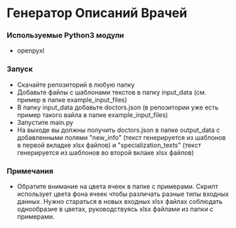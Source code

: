 # Генератор Описаний Врачей #

### Используемые Python3 модули ###
* openpyxl

### Запуск ###
* Скачайте репозиторий в любую папку
* Добавьте файлы с шаблонами текстов в папку input_data (см. пример в папке example_input_files)
* В папку input_data добавьте doctors.json (в репозитории уже есть пример такого вайла в папке example_input_files)
* Запустите main.py
* На выходе вы должны получить doctors.json в папке output_data c добавленными полями "new_info" (текст генерируется из шаблонов в первой вкладке xlsx файлов) и "specialization_texts" (текст генерируется из шаблонов во второй вклаке xlsx файлов)

### Примечания ###
* Обратите внимание на цвета ячеек в папке с примерами. Скрипт использует цвета фона ячеек чтобы различать разные типы входных данных. Нужно стараться в новых входных xlsx файлах соблюдать однообразие в цветах, руководствуясь xlsx файлами из папки с примерами.